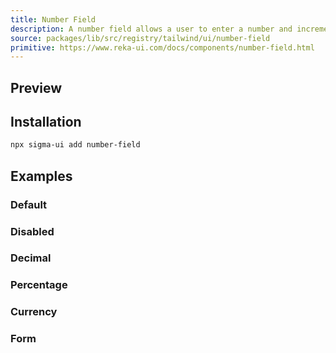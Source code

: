 ```yaml
---
title: Number Field
description: A number field allows a user to enter a number and increment or decrement the value using stepper buttons.
source: packages/lib/src/registry/tailwind/ui/number-field
primitive: https://www.reka-ui.com/docs/components/number-field.html
---
```


## Preview

<ComponentPreview name="NumberField" class="max-w-[180px]" />

## Installation

```bash
npx sigma-ui add number-field
```

## Examples

### Default

<ComponentPreview name="NumberField" class="max-w-[180px]" />

### Disabled

<ComponentPreview name="NumberFieldDisabled" class="max-w-[180px]" />

### Decimal

<ComponentPreview name="NumberFieldDecimal" class="max-w-[180px]" />

### Percentage

<ComponentPreview name="NumberFieldPercentage" class="max-w-[180px]" />

### Currency

<ComponentPreview name="NumberFieldCurrency" class="max-w-[220px]" />

### Form

<ComponentPreview name="NumberFieldForm" class="max-w-xs" />
